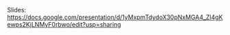 Slides: https://docs.google.com/presentation/d/1yMxpmTdydoX30pNxMGA4_Zl4gKewps2KjLNMyF0rbwo/edit?usp=sharing
